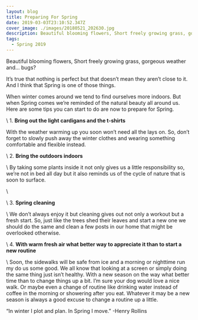 ```yaml
---
layout: blog
title: Preparing For Spring
date: 2019-03-03T23:10:52.347Z
cover_image: ./images/20180521_202630.jpg
description: Beautiful blooming flowers, Short freely growing grass, gorgeous weather and... bugs?
tags:
  - Spring 2019
---
```

Beautiful blooming flowers, Short freely growing grass, gorgeous weather and... bugs?



It’s true that nothing is perfect but that doesn’t mean they aren’t close to it. And I think that Spring is one of those things.



When winter comes around we tend to find ourselves more indoors. But when Spring comes we’re reminded of the natural beauty all around us. Here are some tips you can start to do are now to prepare for Spring.

\    1.  **Bring out the light cardigans and the t-shirts** 

 With the weather warming up you soon won’t need all the lays on. So, don’t forget to slowly push away the winter clothes and wearing something comfortable and flexible instead.



\    2.   **Bring the outdoors indoors** 

\    By taking some plants inside it not only gives us a little responsibility so, we’re not in bed all day but it also reminds us of the cycle of nature that is soon to surface.

\    

\    3.   **Spring cleaning**

\    We don’t always enjoy it but cleaning gives out not only a workout but a fresh start. So, just like the trees shed their leaves and start a new one we should do the same and clean a few posts in our home that might be overlooked otherwise.



\    4.   **With warm fresh air what better way to appreciate it than to start a new routine**

\    Soon, the sidewalks will be safe from ice and a morning or nighttime run my do us some good. We all know that looking at a screen or simply doing the same thing just isn’t healthy. With a new season on the way what better time than to change things up a bit. I’m sure your dog would love a nice walk. Or maybe even a change of routine like drinking water instead of coffee in the morning or showering after you eat. Whatever it may be a new season is always a good excuse to change a routine up a little. 



“In winter I plot and plan. In Spring I move.” -Henry Rollins
